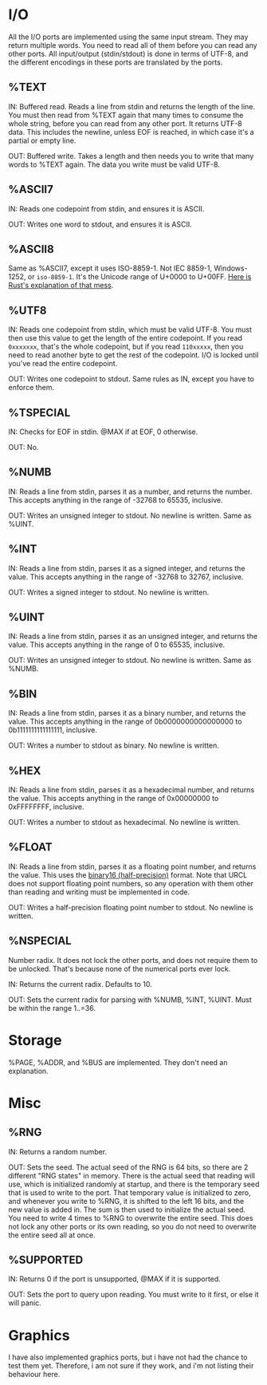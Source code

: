 # I/O

All the I/O ports are implemented using the same input stream. They may return multiple words. You need to read all of them before you can read any other ports. All input/output (stdin/stdout) is done in terms of UTF-8, and the different encodings in these ports are translated by the ports.

## %TEXT

IN: Buffered read. Reads a line from stdin and returns the length of the line. You must then read from %TEXT again that many times to consume the whole string, before you can read from any other port. It returns UTF-8 data. This includes the newline, unless EOF is reached, in which case it's a partial or empty line.

OUT: Buffered write. Takes a length and then needs you to write that many words to %TEXT again. The data you write must be valid UTF-8.

## %ASCII7

IN: Reads one codepoint from stdin, and ensures it is ASCII.

OUT: Writes one word to stdout, and ensures it is ASCII.

## %ASCII8

Same as %ASCII7, except it uses ISO-8859-1. Not IEC 8859-1, Windows-1252, or ``iso-8859-1``. It's the Unicode range of U+0000 to U+00FF. [Here is Rust's explanation of that mess](https://doc.rust-lang.org/std/primitive.char.html#impl-From%3Cu8%3E).

## %UTF8

IN: Reads one codepoint from stdin, which must be valid UTF-8. You must then use this value to get the length of the entire codepoint. If you read ``0xxxxxxx``, that's the whole codepoint, but if you read ``110xxxxx``, then you need to read another byte to get the rest of the codepoint. I/O is locked until you've read the entire codepoint.

OUT: Writes one codepoint to stdout. Same rules as IN, except you have to enforce them.

## %TSPECIAL

IN: Checks for EOF in stdin. @MAX if at EOF, 0 otherwise.

OUT: No.

## %NUMB

IN: Reads a line from stdin, parses it as a number, and returns the number. This accepts anything in the range of -32768 to 65535, inclusive.

OUT: Writes an unsigned integer to stdout. No newline is written. Same as %UINT.

## %INT

IN: Reads a line from stdin, parses it as a signed integer, and returns the value. This accepts anything in the range of -32768 to 32767, inclusive.

OUT: Writes a signed integer to stdout. No newline is written.

## %UINT

IN: Reads a line from stdin, parses it as an unsigned integer, and returns the value. This accepts anything in the range of 0 to 65535, inclusive.

OUT: Writes an unsigned integer to stdout. No newline is written. Same as %NUMB.

## %BIN

IN: Reads a line from stdin, parses it as a binary number, and returns the value. This accepts anything in the range of 0b0000000000000000 to 0b1111111111111111, inclusive.

OUT: Writes a number to stdout as binary. No newline is written.

## %HEX

IN: Reads a line from stdin, parses it as a hexadecimal number, and returns the value. This accepts anything in the range of 0x00000000 to 0xFFFFFFFF, inclusive.

OUT: Writes a number to stdout as hexadecimal. No newline is written.

## %FLOAT

IN: Reads a line from stdin, parses it as a floating point number, and returns the value. This uses the [binary16 (half-precision)](https://en.wikipedia.org/wiki/Half-precision_floating-point_format) format. Note that URCL does not support floating point numbers, so any operation with them other than reading and writing must be implemented in code.

OUT: Writes a half-precision floating point number to stdout. No newline is written.

## %NSPECIAL

Number radix. It does not lock the other ports, and does not require them to be unlocked. That's because none of the numerical ports ever lock.

IN: Returns the current radix. Defaults to 10.

OUT: Sets the current radix for parsing with %NUMB, %INT, %UINT. Must be within the range 1..=36.

# Storage

%PAGE, %ADDR, and %BUS are implemented. They don't need an explanation.

# Misc

## %RNG

IN: Returns a random number.

OUT: Sets the seed. The actual seed of the RNG is 64 bits, so there are 2 different "RNG states" in memory. There is the actual seed that reading will use, which is initialized randomly at startup, and there is the temporary seed that is used to write to the port. That temporary value is initialized to zero, and whenever you write to %RNG, it is shifted to the left 16 bits, and the new value is added in. The sum is then used to initialize the actual seed. You need to write 4 times to %RNG to overwrite the entire seed. This does not lock any other ports or its own reading, so you do not need to overwrite the entire seed all at once.

## %SUPPORTED

IN: Returns 0 if the port is unsupported, @MAX if it is supported.

OUT: Sets the port to query upon reading. You must write to it first, or else it will panic.

# Graphics

I have also implemented graphics ports, but i have not had the chance to test them yet. Therefore, i am not sure if they work, and i'm not listing their behaviour here.